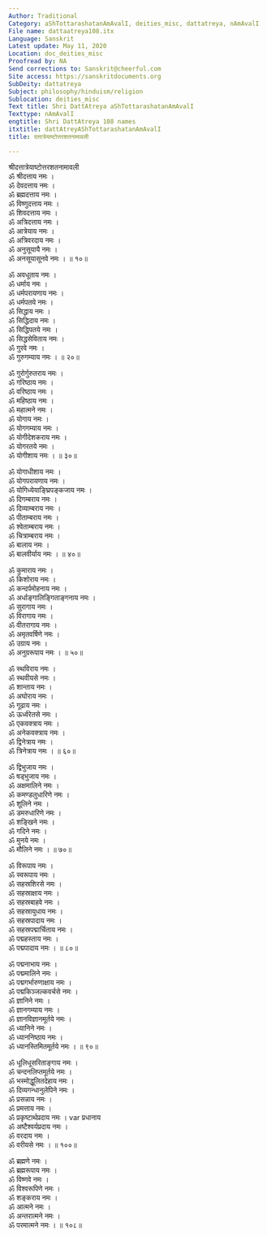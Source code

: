 ```yaml
---
Author: Traditional
Category: aShTottarashatanAmAvalI, deities_misc, dattatreya, nAmAvalI
File name: dattaatreya108.itx
Language: Sanskrit
Latest update: May 11, 2020
Location: doc_deities_misc
Proofread by: NA
Send corrections to: Sanskrit@cheerful.com
Site access: https://sanskritdocuments.org
SubDeity: dattatreya
Subject: philosophy/hinduism/religion
Sublocation: deities_misc
Text title: Shri DattAtreya aShTottarashatanAmAvalI
Texttype: nAmAvalI
engtitle: Shri DattAtreya 108 names
itxtitle: dattAtreyAShTottarashatanAmAvalI
title: दत्तात्रेयाष्टोत्तरशतनामावली

---
```

  
 श्रीदत्तात्रेयाष्टोत्तरशतनामावली   
ॐ श्रीदत्ताय नमः ।  
ॐ देवदत्ताय नमः ।  
ॐ ब्रह्मदत्ताय नमः ।  
ॐ विष्णुदत्ताय नमः ।  
ॐ शिवदत्ताय नमः ।  
ॐ अत्रिदत्ताय नमः ।  
ॐ आत्रेयाय नमः ।  
ॐ अत्रिवरदाय नमः ।  
ॐ अनुसूयायै नमः ।  
ॐ अनसूयासूनवे नमः । ॥ १०॥  
  
ॐ अवधूताय नमः ।  
ॐ धर्माय नमः ।  
ॐ धर्मपरायणाय नमः ।  
ॐ धर्मपतये नमः ।  
ॐ सिद्धाय नमः ।  
ॐ सिद्धिदाय नमः ।  
ॐ सिद्धिपतये नमः ।  
ॐ सिद्धसेविताय नमः ।  
ॐ गुरवे नमः ।  
ॐ गुरुगम्याय नमः । ॥ २०॥  
  
ॐ गुरोर्गुरुतराय नमः ।  
ॐ गरिष्ठाय नमः ।  
ॐ वरिष्ठाय नमः ।  
ॐ महिष्ठाय नमः ।  
ॐ महात्मने नमः ।  
ॐ योगाय नमः ।  
ॐ योगगम्याय नमः ।  
ॐ योगीदेशकराय नमः ।  
ॐ योगरतये नमः ।  
ॐ योगीशाय नमः । ॥ ३०॥  
  
ॐ योगाधीशाय नमः ।  
ॐ योगपरायणाय नमः ।  
ॐ योगिध्येयाङ्घ्रिपङ्कजाय नमः ।  
ॐ दिगम्बराय नमः ।  
ॐ दिव्याम्बराय नमः ।  
ॐ पीताम्बराय नमः ।  
ॐ श्वेताम्बराय नमः ।  
ॐ चित्राम्बराय नमः ।  
ॐ बालाय नमः ।  
ॐ बालवीर्याय नमः । ॥ ४०॥  
  
ॐ कुमाराय नमः ।  
ॐ किशोराय नमः ।  
ॐ कन्दर्पमोहनाय नमः ।  
ॐ अर्धाङ्गालिङ्गिताङ्गनाय नमः ।  
ॐ सुरागाय नमः ।  
ॐ विरागाय नमः ।  
ॐ वीतरागाय नमः ।  
ॐ अमृतवर्षिणे नमः ।  
ॐ उग्राय नमः ।  
ॐ अनुग्ररूपाय नमः । ॥ ५०॥  
  
ॐ स्थविराय नमः ।  
ॐ स्थवीयसे नमः ।  
ॐ शान्ताय नमः ।  
ॐ अघोराय नमः ।  
ॐ गूढाय नमः ।   
ॐ ऊर्ध्वरेतसे नमः ।  
ॐ एकवक्त्राय नमः ।  
ॐ अनेकवक्त्राय नमः ।  
ॐ द्विनेत्राय नमः ।  
ॐ त्रिनेत्राय नमः । ॥ ६०॥  
  
ॐ द्विभुजाय नमः ।  
ॐ षड्भुजाय नमः ।  
ॐ अक्षमालिने नमः ।  
ॐ कमण्डलुधारिणे नमः ।  
ॐ शूलिने नमः ।  
ॐ डमरुधारिणे नमः ।  
ॐ शङ्खिने नमः ।  
ॐ गदिने नमः ।  
ॐ मुनये नमः ।  
ॐ मौलिने नमः । ॥ ७०॥  
  
ॐ विरूपाय नमः ।  
ॐ स्वरूपाय नमः ।  
ॐ सहस्रशिरसे नमः ।  
ॐ सहस्राक्षाय नमः ।  
ॐ सहस्रबाहवे नमः ।  
ॐ सहस्रायुधाय नमः ।  
ॐ सहस्रपादाय नमः ।  
ॐ सहस्रपद्मार्चिताय नमः ।  
ॐ पद्महस्ताय नमः ।  
ॐ पद्मपादाय नमः । ॥ ८०॥  
  
ॐ पद्मनाभाय नमः ।  
ॐ पद्ममालिने नमः ।  
ॐ पद्मगर्भारुणाक्षाय नमः ।  
ॐ पद्मकिञ्जल्कवर्चसे नमः ।  
ॐ ज्ञानिने नमः ।  
ॐ ज्ञानगम्याय नमः ।  
ॐ ज्ञानविज्ञानमूर्तये नमः ।  
ॐ ध्यानिने नमः ।  
ॐ ध्याननिष्ठाय नमः ।  
ॐ ध्यानस्तिमितमूर्तये नमः । ॥ ९०॥  
  
ॐ धूलिधूसरिताङ्गाय नमः ।  
ॐ चन्दनलिप्तमूर्तये नमः ।  
ॐ भस्मोद्धूलितदेहाय नमः ।  
ॐ दिव्यगन्धानुलेपिने नमः ।  
ॐ प्रसन्नाय नमः ।  
ॐ प्रमत्ताय नमः ।  
ॐ प्रकृष्टार्थप्रदाय नमः । var  प्रधानाय  
ॐ अष्टैश्वर्यप्रदाय नमः ।  
ॐ वरदाय नमः ।  
ॐ वरीयसे नमः । ॥ १००॥  
  
ॐ ब्रह्मणे नमः ।  
ॐ ब्रह्मरूपाय नमः ।  
ॐ विष्णवे नमः ।  
ॐ विश्वरूपिणे नमः ।  
ॐ शङ्कराय नमः ।  
ॐ आत्मने नमः ।  
ॐ अन्तरात्मने नमः ।  
ॐ परमात्मने नमः । ॥ १०८॥  
  
  
  
